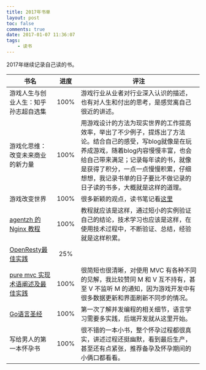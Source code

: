 ```yaml
---
title: 2017年书单
layout: post
toc: false
comments: true
date: 2017-01-07 11:36:07
tags:
    - 读书
---
```


2017年继续记录自己读的书。

书名 | 进度 | 评注
----|:-----:|-----
游戏人生与创业人生：知乎孙志超自选集 | 100% | 游戏行业从业者对行业深入认识的描述，也有对人生和付出的思考，是感觉离自己很近的讲述。
游戏化思维：改变未来商业的新力量 | 100% | 用游戏设计的方法为现实世界的工作提高效率，举出了不少例子，提炼出了方法论。结合自己的感受，写blog就像是在玩养成游戏，随着blog内容慢慢丰富，也会给自己带来满足；记录每年读的书，就像是获得了积分，一点一点慢慢积累，仔细想想，我记录书单的日子要比不做记录的日子读的书多，大概就是这样的道理。
游戏改变世界 | 100% | 很多新颖的观点，读书笔记看[这里](/2017/02/19/talk-about-game-and-work)
[agentzh 的 Nginx 教程](https://openresty.org/download/agentzh-nginx-tutorials-zhcn.html) | 100% | 教程就应该是这样，通过短小的实例验证自己的结论，技术学习也应该是这样，在使用技术过程中，不断验证、总结，经验就是这样积累。
[OpenResty最佳实践](https://www.gitbook.com/book/moonbingbing/openresty-best-practices/details) | 25% |
[pure mvc 实现术语阐述及最佳实践](http://puremvc.org/docs/PureMVC_IIBP_Chinese.pdf) | 100% | 很简短也很清晰，对使用 MVC 有各种不同的见解，我比较赞同 M 和 V 互不持有，甚至 V 不监听 M 的通知，因为游戏开发中有很多数据更新和界面刷新不同步的情况。
[Go语言圣经](http://gopl-zh.b0.upaiyun.com) | 100% | 第一次了解并发编程的相关细节，语言学习需要多实践，后端开发就从这里开始。
写给男人的第一本怀孕书 | 100% | 很不错的一本小书，整个怀孕过程都很真实，讲述过程还挺幽默，看到最后生产，甚至还有点紧张，推荐备孕及怀孕期间的小俩口都看看。
